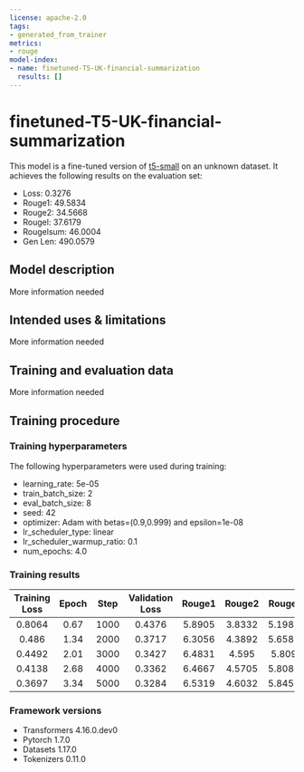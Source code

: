 ```yaml
---
license: apache-2.0
tags:
- generated_from_trainer
metrics:
- rouge
model-index:
- name: finetuned-T5-UK-financial-summarization
  results: []
---
```


<!-- This model card has been generated automatically according to the information the Trainer had access to. You
should probably proofread and complete it, then remove this comment. -->

# finetuned-T5-UK-financial-summarization

This model is a fine-tuned version of [t5-small](https://huggingface.co/t5-small) on an unknown dataset.
It achieves the following results on the evaluation set:
- Loss: 0.3276
- Rouge1: 49.5834
- Rouge2: 34.5668
- Rougel: 37.6179
- Rougelsum: 46.0004
- Gen Len: 490.0579

## Model description

More information needed

## Intended uses & limitations

More information needed

## Training and evaluation data

More information needed

## Training procedure

### Training hyperparameters

The following hyperparameters were used during training:
- learning_rate: 5e-05
- train_batch_size: 2
- eval_batch_size: 8
- seed: 42
- optimizer: Adam with betas=(0.9,0.999) and epsilon=1e-08
- lr_scheduler_type: linear
- lr_scheduler_warmup_ratio: 0.1
- num_epochs: 4.0

### Training results

| Training Loss | Epoch | Step | Validation Loss | Rouge1 | Rouge2 | Rougel | Rougelsum | Gen Len |
|:-------------:|:-----:|:----:|:---------------:|:------:|:------:|:------:|:---------:|:-------:|
| 0.8064        | 0.67  | 1000 | 0.4376          | 5.8905 | 3.8332 | 5.1982 | 5.5451    | 19.0    |
| 0.486         | 1.34  | 2000 | 0.3717          | 6.3056 | 4.3892 | 5.6589 | 6.0154    | 19.0    |
| 0.4492        | 2.01  | 3000 | 0.3427          | 6.4831 | 4.595  | 5.809  | 6.1753    | 19.0    |
| 0.4138        | 2.68  | 4000 | 0.3362          | 6.4667 | 4.5705 | 5.8081 | 6.1579    | 19.0    |
| 0.3697        | 3.34  | 5000 | 0.3284          | 6.5319 | 4.6032 | 5.8458 | 6.2253    | 19.0    |


### Framework versions

- Transformers 4.16.0.dev0
- Pytorch 1.7.0
- Datasets 1.17.0
- Tokenizers 0.11.0
